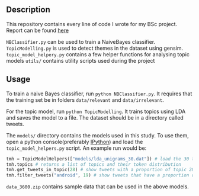 ## Description
This repository contains every line of code I wrote for my BSc project. Report can be found [here](https://github.com/fayimora/FinalYearProject)

`NBClassifier.py` can be used to train a NaiveBayes classifier.
`TopicModelling.py` is used to detect themes in the dataset using gensim.
`topic_model_helpery.py` contains a few helper functions for analysing topic models
`utils/` contains utility scripts used during the project



## Usage
To train a naive Bayes classifier, run `python NBClassifier.py`. It requires that the training set be in folders `data/relevant` and `data/irrelevant`.

For the topic model, run `python TopicModelling`. It trains topics using LDA and saves the model to a file. The dataset
should be in a directory called tweets.

The `models/` directory contains the models used in this study. To use them, 
open a python console(preferably [IPython](http://ipython.org/)) and load the `topic_model_helpers.py` script. An example 
run would be:

````python
tmh = TopicModelHelpers(["models/lda_unigrams_30.dat"]) # load the 30 topics model
tmh.topics # returns a list of topics and their token distribution
tmh.get_tweets_in_topic(28) # show tweets with a proportion of topic 28
tmh.filter_tweets("android", 19) # show tweets that have a proportion of topic 19 and have token android in them
````


`data_3600.zip` contains sample data that can be used in the above models.
